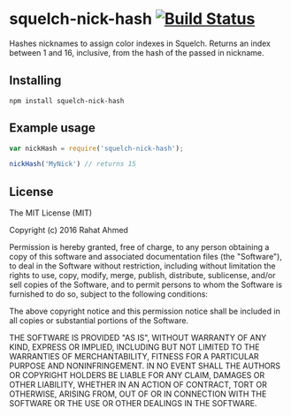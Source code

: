 # squelch-nick-hash [![Build Status](https://travis-ci.org/squelch-irc/squelch-nick-hash.svg?branch=master)](https://travis-ci.org/squelch-irc/squelch-nick-hash)
Hashes nicknames to assign color indexes in Squelch. Returns an index between 1 and 16, inclusive, from the hash of the passed in nickname.

## Installing
`npm install squelch-nick-hash`

## Example usage
```js
var nickHash = require('squelch-nick-hash');

nickHash('MyNick') // returns 15
```

## License
The MIT License (MIT)

Copyright (c) 2016 Rahat Ahmed

Permission is hereby granted, free of charge, to any person obtaining a copy of this software and associated documentation files (the "Software"), to deal in the Software without restriction, including without limitation the rights to use, copy, modify, merge, publish, distribute, sublicense, and/or sell copies of the Software, and to permit persons to whom the Software is furnished to do so, subject to the following conditions:

The above copyright notice and this permission notice shall be included in all copies or substantial portions of the Software.

THE SOFTWARE IS PROVIDED "AS IS", WITHOUT WARRANTY OF ANY KIND, EXPRESS OR IMPLIED, INCLUDING BUT NOT LIMITED TO THE WARRANTIES OF MERCHANTABILITY, FITNESS FOR A PARTICULAR PURPOSE AND NONINFRINGEMENT. IN NO EVENT SHALL THE AUTHORS OR COPYRIGHT HOLDERS BE LIABLE FOR ANY CLAIM, DAMAGES OR OTHER LIABILITY, WHETHER IN AN ACTION OF CONTRACT, TORT OR OTHERWISE, ARISING FROM, OUT OF OR IN CONNECTION WITH THE SOFTWARE OR THE USE OR OTHER DEALINGS IN THE SOFTWARE.
